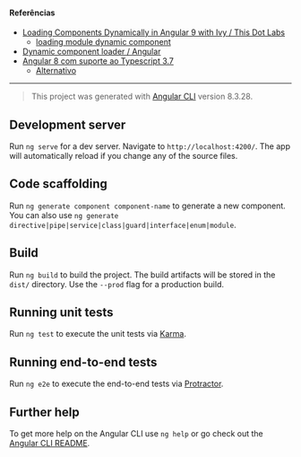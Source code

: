 #### Referências

- [Loading Components Dynamically in Angular 9 with Ivy / This Dot Labs](https://labs.thisdot.co/blog/loading-components-dynamically-in-angular-9-with-ivy)
  - [loading module dynamic component](https://stackoverflow.com/questions/51404570/angular-how-to-use-shared-modules-in-a-dynamic-component)
- [Dynamic component loader / Angular](https://angular.io/guide/dynamic-component-loader)
- [Angular 8 com suporte ao Typescript 3.7](https://github.com/angular/angular-cli/issues/16071)
  - [Alternativo](https://medium.com/@andreizhamoida/typescript-3-7-1106a532e92c)

---

> This project was generated with [Angular CLI](https://github.com/angular/angular-cli) version 8.3.28.

## Development server

Run `ng serve` for a dev server. Navigate to `http://localhost:4200/`. The app will automatically reload if you change any of the source files.

## Code scaffolding

Run `ng generate component component-name` to generate a new component. You can also use `ng generate directive|pipe|service|class|guard|interface|enum|module`.

## Build

Run `ng build` to build the project. The build artifacts will be stored in the `dist/` directory. Use the `--prod` flag for a production build.

## Running unit tests

Run `ng test` to execute the unit tests via [Karma](https://karma-runner.github.io).

## Running end-to-end tests

Run `ng e2e` to execute the end-to-end tests via [Protractor](http://www.protractortest.org/).

## Further help

To get more help on the Angular CLI use `ng help` or go check out the [Angular CLI README](https://github.com/angular/angular-cli/blob/master/README.md).

